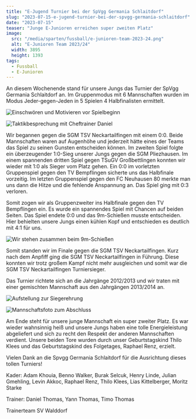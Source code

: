 ```yaml
---
title: "E-Jugend Turnier bei der SpVgg Germania Schlaitdorf"
slug: "2023-07-15-e-jugend-turnier-bei-der-spvgg-germania-schlaitdorf"
date: "2023-07-15"
teaser: "Junge E-Junioren erreichen super zweiten Platz"
image:
  src: "/media/sparten/fussball/e-junioren-team-2023-24.png"
  alt: "E-Junioren Team 2023/24"
  width: 3895
  height: 1393
tags:
  - Fussball
  - E-Junioren
---
```

An diesem Wochenende stand für unsere Jungs das Turnier der SpVgg Germania Schlaitdorf an. Im Gruppenmodus mit 6 Mannschaften wurden im Modus Jeder-gegen-Jeden in 5 Spielen 4 Halbfinalisten ermittelt.

![Einschwören und Motivieren vor Spielbeginn](/media/2023/2023-07-15-e-junioren-2.jpg)

![Taktikbesprechung mit Cheftrainer Daniel](/media/2023/2023-07-15-e-junioren-3.jpg)

Wir begannen gegen die SGM TSV Neckartailfingen mit einem 0:0. Beide Mannschaften waren auf Augenhöhe und jederzeit hätte eines der Teams das Spiel zu seinen Gunsten entscheiden können. Im zweiten Spiel folgte ein überzeugender 1:0-Sieg unserer Jungs gegen die SGM Pliezhausen. Im einem spannenden dritten Spiel gegen TSuGV Großbettlingen konnten wir wieder mit 1:0 als Sieger vom Platz gehen. Ein 0:0 im vorletzten Gruppenspiel gegen den TV Bempflingen sicherte uns das Halbfinale vorzeitig. Im letzten Gruppenspiel gegen den FC Neuhausen 80 merkte man uns dann die Hitze und die fehlende Anspannung an. Das Spiel ging mit 0:3 verloren.

Somit zogen wir als Gruppenzweiter ins Halbfinale gegen den TV Bempflingen ein. Es wurde ein spannendes Spiel mit Chancen auf beiden Seiten. Das Spiel endete 0:0 und das 9m-Schießen musste entscheiden. Hier behielten unsere Jungs einen kühlen Kopf und entschieden es deutlich mit 4:1 für uns.

![Wir stehen zusammen beim 9m-Schießen](/media/2023/2023-07-15-e-junioren-1.jpg)

Somit standen wir im Finale gegen die SGM TSV Neckartailfingen. Kurz nach dem Anpfiff ging die SGM TSV Neckartailfingen in Führung. Diese konnten wir trotz großem Kampf nicht mehr ausgleichen und somit war die SGM TSV Neckartailfingen Turniersieger.

Das Turnier richtete sich an die Jahrgänge 2012/2013 und wir traten mit einer gemischten Mannschaft aus den Jahrgängen 2013/2014 an.

![Aufstellung zur Siegerehrung](/media/2023/2023-07-15-e-junioren-4.jpg)

![Mannschaftsfoto zum Abschluss](/media/2023/2023-07-15-e-junioren-5.jpg)

Am Ende steht für unsere junge Mannschaft ein super zweiter Platz. Es war wieder wahnsinnig heiß und unsere Jungs haben eine tolle Energieleistung abgeliefert und sich zu recht den Respekt der anderen Mannschaften verdient. Unsere beiden Tore wurden durch unser Geburtstagskind Thilo Klees und das Geburtstagskind des Folgetages, Raphael Renz, erzielt.

Vielen Dank an die Spvgg Germania Schlaitdorf für die Ausrichtung dieses tollen Turniers!

Kader: Adam Khouia, Benno Walker, Burak Selcuk, Henry Linde, Julian Gmehling, Levin Akkoc, Raphael Renz, Thilo Klees, Lias Kittelberger, Moritz Starke

Trainer: Daniel Thomas, Yann Thomas, Timo Thomas

Trainerteam SV Walddorf
